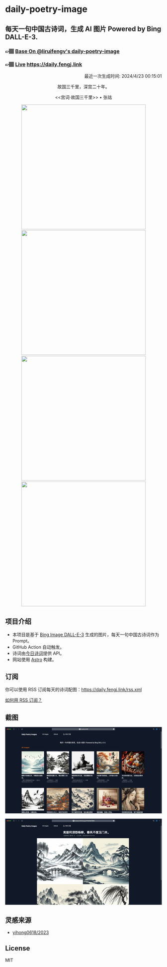 
# daily-poetry-image

## 每天一句中国古诗词，生成 AI 图片 Powered by Bing DALL-E-3.

### 👉🏽 [Base On @liruifengv's daily-poetry-image](https://github.com/liruifengv/daily-poetry-image)

### 👉🏽 [Live](https://daily.fengj.link) https://daily.fengj.link

<p align="right">
  最近一次生成时间: 2024/4/23 00:15:01
</p>
<p align="center">
故国三千里，深宫二十年。
</p>
<p align="center">
<<宫词·故国三千里>> • 张祜
</p>
<p align="center">
<img src="https://tse3.mm.bing.net/th/id/OIG1.I.fLBxiJw1aWrMiE0yFl" height="400" width="400" />
<img src="https://tse2.mm.bing.net/th/id/OIG1.DOxXiuqmdhPr7X6lQqkr" height="400" width="400" />
<img src="https://tse3.mm.bing.net/th/id/OIG1.U7gdsxy8vUFa.x5WBNdo" height="400" width="400" />
<img src="https://tse2.mm.bing.net/th/id/OIG1.aaLlgiNbmn4JvAfJ6n94" height="400" width="400" />
</p>

## 项目介绍

-   本项目是基于 [Bing Image DALL-E-3](https://www.bing.com/images/create) 生成的图片，每天一句中国古诗词作为 Prompt。
-   GitHub Action 自动触发。
-   诗词由[今日诗词](https://www.jinrishici.com/)提供 API。
-   网站使用 [Astro](https://astro.build) 构建。

## 订阅

你可以使用 RSS 订阅每天的诗词配图：https://daily.fengj.link/rss.xml

[如何用 RSS 订阅？](https://zhuanlan.zhihu.com/p/55026716)

## 截图

![图片列表](./screenshots/Snipaste_2023-12-28_21-00-26.png)

![图片详情](./screenshots/Snipaste_2023-12-28_21-00-53.png)

## 灵感来源

-   [yihong0618/2023](https://github.com/yihong0618/2023)

## License

MIT
